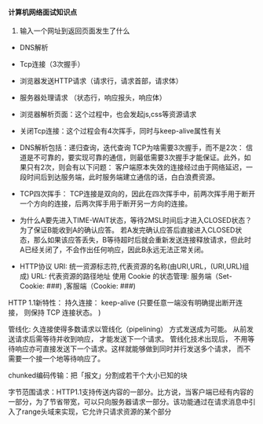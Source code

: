 #### 计算机网络面试知识点
1. 输入一个网址到返回页面发生了什么
* DNS解析
* Tcp连接（3次握手）
* 浏览器发送HTTP请求（请求行，请求首部，请求体）
* 服务器处理请求 （状态行，响应报头，响应体）
* 浏览器解析页面：这个过程中，也会发起js,css等资源请求
* 关闭Tcp连接：这个过程会有4次挥手，同时与keep-alive属性有关

* DNS解析包括：递归查询，迭代查询
TCP为啥需要3次握手，而不是2次： 信道是不可靠的，要实现可靠的通信，则最低需要3次握手才能保证。此外，如果只有2次，则会有以下问题： 客户端原本失效的连接经过由于网络延迟，一段时间后到达服务端，此时服务端建立通信的话，白白浪费资源。
* TCP四次挥手： TCP连接是双向的，因此在四次挥手中，前两次挥手用于断开一个方向的连接，后两次挥手用于断开另一方向的连接。
* 为什么A要先进入TIME-WAIT状态，等待2MSL时间后才进入CLOSED状态？ 
为了保证B能收到A的确认应答。 若A发完确认应答后直接进入CLOSED状态，那么如果该应答丢失，B等待超时后就会重新发送连接释放请求，但此时A已经关闭了，不会作出任何响应，因此B永远无法正常关闭。

* HTTP协议
URI: 统一资源标志符,代表资源的名称(由URI,URL，(URI,URL)组成)
URL: 代表资源的路径地址
使用 Cookie 的状态管理: 服务端（Set-Cookie: ###) ,客服端（Cookie: ###)

HTTP 1.1新特性：
持久连接： keep-alive (只要任意一端没有明确提出断开连接， 则保持 TCP 连接状态。
)

管线化: 久连接使得多数请求以管线化（pipelining） 方式发送成为可能。 从前发送请求后需等待并收到响应， 才能发送下一个请求。 管线化技术出现后， 不用等待响应亦可直接发送下一个请求。这样就能够做到同时并行发送多个请求， 而不需要一个接一个地等待响应了。

chunked编码传输：把「报文」分割成若干个大小已知的块

字节范围请求：HTTP1.1支持传送内容的一部分。比方说，当客户端已经有内容的一部分，为了节省带宽，可以只向服务器请求一部分。该功能通过在请求消息中引入了range头域来实现，它允许只请求资源的某个部分






